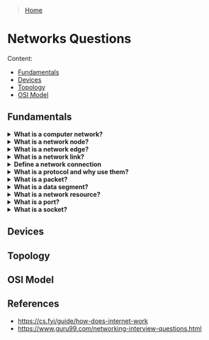> [Home](../README.md)

# Networks Questions

Content:
- [Fundamentals](#fundamentals)
- [Devices](#devices)
- [Topology](#topology)
- [OSI Model](#osi)

## Fundamentals

<!-- $Q:C -->
<details id="network">
<summary><b>What is a computer network?</b></summary>

A computer network is a set of computers (and other electronical devices) connected to each other.

Conceptually, a network is made of **nodes**, **links** and has **edges**.

**Protocols** define how devices communicate.

<!-- Networking refers to the interconnection between computers and peripherals for data communication. Networking can be done using wired cabling or through a wireless link. -->
</details>


<!-- $Q:D -->
<details id="node">
<summary><b>What is a network node?</b></summary>

All devices in a network are conceptual **nodes**.

A device where a connection takes place. A node can receive and send data from one endpoint to the other.

Nodes are connected to each other through **links**.

Two or more nodes are needed to form a network connection.
</details>


<!-- $Q:B -->
<details id="edge">
<summary><b>What is a network edge?</b></summary>

The network edge refers to the area where a device or local network interfaces with the internet. The edge is close to the devices it is communicating with and is the entry point to the network. The network edge is a crucial security boundary that network administrators must provide solutions for.

[Source](https://www.fortinet.com/resources/cyberglossary/network-edge)
</details>


<!-- $Q:D -->
<details id="link">
<summary><b>What is a network link?</b></summary>

the physical or logical connection between two or more nodes in a network. Link is the medium through which data is transmitted from one device to another. It is the basic building block of a network and is essential for communication between devices. Link can be wired or wireless, and can be used to connect computers, routers, switches, and other network devices.

[Source](https://www.alibabacloud.com/topic-center/network/ghcxip4b48-what-is-link-in-networking)
</details>


<!-- $Q:B -->
<details id="connection">
<summary><b>Define a network connection</b></summary>

Connections: A connection is established between two sockets when two devices want to communicate with each other. During the connection establishment process, the devices negotiate various parameters such as the maximum segment size and window size, which determine how data will be transmitted over the connection. Once a connection is established, data can be transferred between the applications running on each device.

Computers can be directly connected to each other, but most of the time computers will connect to a **router**.
</details>


<!-- $Q:B -->
<details id="protocol">
<summary><b>What is a protocol and why use them?</b></summary>

A set of rules and standards that define how information is exchanged between devices and systems.

**Advantage of protocols:** they allow communication between devices and systems from different manufacturers/vendors. For example, a web browser developed by one company can communicate with a web server developed by another company, as long as they both adhere to the HTTP protocol.
</details>


<!-- What are the important elements of the protocol?
Here, are three most important elements of the protocol:

Syntax: It is the format of the data. It is an order the data is displayed.
Semantics: It describes the meaning of the bits in each section.
Timing: What time the data is to be sent and how fast it is to be sent. -->


<!-- $Q:C -->
<details id="packet">
<summary><b>What is a packet?</b></summary>

A block of data sent over a computer network.
</details>


<!-- $Q:C -->
<details id="segment">
<summary><b>What is a data segment?</b></summary>

Data is typically transmitted in segments, with each segment containing a sequence number and other metadata to ensure reliable delivery.
<!-- $TODO segment size: -->
<!-- $TODO window size: -->
</details>


<!-- $Q:C -->
<details id="resource">
<summary><b>What is a network resource?</b></summary>

Anything (file, application) that can be found and used on a network.
</details>


<!-- $Q:C -->
<details id="port">
<summary><b>What is a port?</b></summary>

Ports are used to identify the application or service running on a device. Each application or service is assigned a unique port number, allowing data to be sent to the correct destination.

Some important ports:
- Port 80: HTTP
- Port 443: HTTPS
</details>


<!-- $Q:C -->
<details id="socket">
<summary><b>What is a socket?</b></summary>

A socket is a combination of an IP address and a port number, representing a specific endpoint for communication. Sockets are used to establish connections between devices and transfer data between applications.
</details>


## Devices


## Topology


## OSI Model


## References
- https://cs.fyi/guide/how-does-internet-work
- https://www.guru99.com/networking-interview-questions.html
